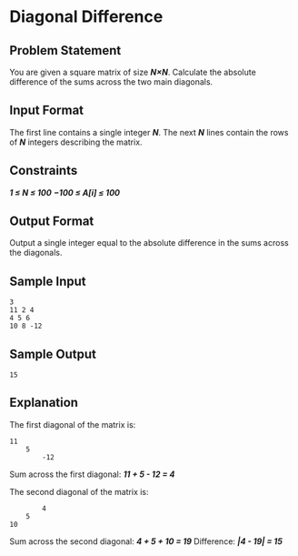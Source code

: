 Diagonal Difference
===================

Problem Statement
-----------------

You are given a square matrix of size ***N×N***. Calculate the absolute difference of the sums across the two main diagonals.

Input Format
------------

The first line contains a single integer ***N***. The next ***N*** lines contain the rows of ***N*** integers describing the matrix.

Constraints
-----------

***1 ≤ N ≤ 100*** 
***−100 ≤ A[i] ≤ 100***

Output Format
-------------

Output a single integer equal to the absolute difference in the sums across the diagonals.

Sample Input
------------

	3
	11 2 4
	4 5 6
	10 8 -12

Sample Output
-------------

	15

Explanation
-----------

The first diagonal of the matrix is:

	11
	    5
	        -12
Sum across the first diagonal: ***11 + 5 - 12 = 4***

The second diagonal of the matrix is:

	        4
	    5
	10
Sum across the second diagonal: ***4 + 5 + 10 = 19*** 
Difference: ***|4 - 19| = 15***